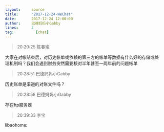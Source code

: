 ```yaml
---
layout:     source 
title:      "2017-12-24-WeChat"
date:       2017-12-24 12:00:00
author:     巴德妈妈小Gabby
lines:      3 
tag:		  [chat]
---
```

> 20:20:25  陈春瑜  
   
大家在对帐结束后，对历史帐单或依赖的第三方的帐单等数据有什么好的存储或处理机制吗？我们会遇到财务突然需要核对半年甚至一两年前的问题帐单  
   
> 20:28:51  巴德妈妈小Gabby  
   
历史账单是渠道的对账文件吗？  
   
> 20:28:58  巴德妈妈小Gabby  
   
存在ftp服务器  
   
> 20:39:33  李宝  
   
libaohome:  
   
